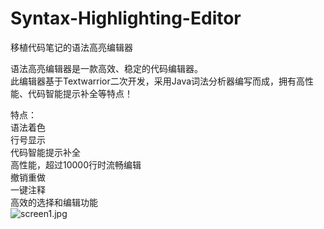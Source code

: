 # Syntax-Highlighting-Editor
移植代码笔记的语法高亮编辑器<br>

语法高亮编辑器是一款高效、稳定的代码编辑器。<br>
此编辑器基于Textwarrior二次开发，采用Java词法分析器编写而成，拥有高性能、代码智能提示补全等特点！<br>

特点：<br>
语法着色<br>
行号显示<br>
代码智能提示补全<br>
高性能，超过10000行时流畅编辑<br>
撤销重做<br>
一键注释<br>
高效的选择和编辑功能<br>
![screen1.jpg](https://github.com/2487686673/Syntax-Highlighting-Editor/blob/master/img/Screenshot_20200416-102406.jpg)
